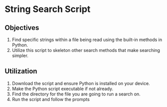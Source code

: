 # String Search Script
## Objectives
1) Find specific strings within a file being read using the built-in methods in Python.
2) Utilize this script to skeleton other search methods that make searching simpler.

## Utilization
1) Download the script and ensure Python is installed on your device.
2) Make the Python script executable if not already.
3) Find the directory for the file you are going to run a search on.
4) Run the script and follow the prompts